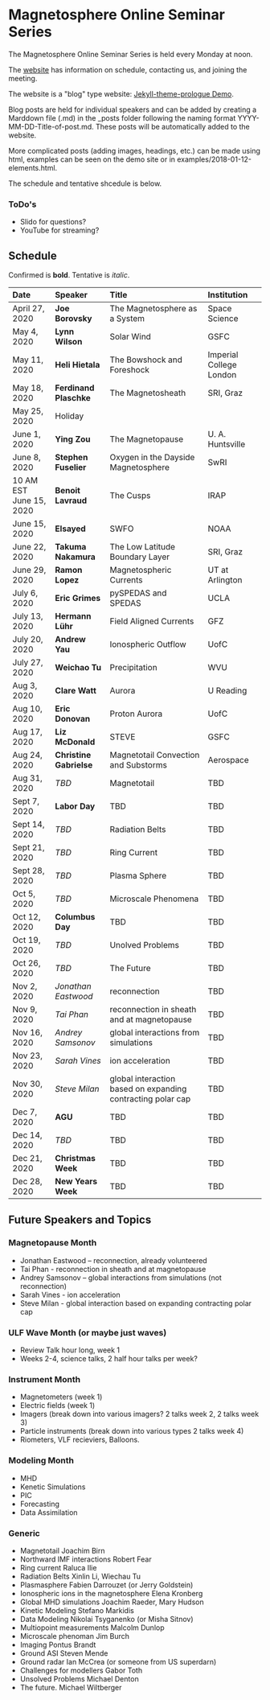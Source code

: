 # Magnetosphere Online Seminar Series

The Magnetosphere Online Seminar Series is held every Monday at noon. 

The [website](https://msolss.github.io/MagSeminars/) has information on schedule, contacting us, and joining the meeting.

The website is a "blog" type website: [Jekyll-theme-prologue Demo](https://chrisbobbe.github.io/jekyll-theme-prologue/). 

Blog posts are held for individual speakers and can be added by creating a Marddown file (.md) in the _posts folder following the naming format YYYY-MM-DD-Title-of-post.md. These posts will be automatically added to the website.

More complicated posts (adding images, headings, etc.) can be made using html, examples can be seen on the demo site or in examples/2018-01-12-elements.html.

The schedule and tentative shcedule is below.

### ToDo's

- Slido for questions? 
- YouTube for streaming? 

## Schedule

Confirmed is **bold**.
Tentative is *italic*. 

| Date |Speaker | Title | Institution |
|:-----|:-------|:------|:------------|
| April 27, 2020 | **Joe Borovsky** | The Magnetosphere as a System | Space Science |
| May 4, 2020 | **Lynn Wilson** | Solar Wind | GSFC |
| May 11, 2020 | **Heli Hietala**  | The Bowshock and Foreshock | Imperial College London |
| May 18, 2020 | **Ferdinand Plaschke** | The Magnetosheath | SRI, Graz |
| May 25, 2020 | Holiday |  |  |
| June 1, 2020 | **Ying Zou** | The Magnetopause | U. A. Huntsville |
| June 8, 2020 | **Stephen Fuselier** | Oxygen in the Dayside Magnetosphere | SwRI |
| 10 AM EST June 15, 2020 | **Benoit Lavraud** | The Cusps | IRAP |
| June 15, 2020 | **Elsayed** | SWFO | NOAA |
| June 22, 2020 | **Takuma   Nakamura** | The Low Latitude Boundary Layer | SRI, Graz |
| June 29, 2020 | **Ramon Lopez** | Magnetospheric Currents | UT at Arlington |
| July 6, 2020 | **Eric Grimes** | pySPEDAS and SPEDAS | UCLA |
| July 13, 2020 | **Hermann Lühr** | Field Aligned Currents | GFZ |
| July 20, 2020 | **Andrew Yau** | Ionospheric Outflow | UofC |
| July 27, 2020 | **Weichao Tu** | Precipitation | WVU |
| Aug 3, 2020 | **Clare Watt** | Aurora | U Reading |
| Aug 10, 2020 | **Eric Donovan** | Proton Aurora | UofC |
| Aug 17, 2020 | **Liz McDonald** | STEVE | GSFC |
| Aug 24, 2020 | **Christine Gabrielse** | Magnetotail Convection and Substorms | Aerospace |
| Aug 31, 2020 | *TBD* | Magnetotail | TBD |
| Sept 7, 2020 | **Labor Day** | TBD | TBD |
| Sept 14, 2020 | *TBD* | Radiation Belts | TBD |
| Sept 21, 2020 | *TBD* | Ring Current | TBD |
| Sept 28, 2020 | *TBD* | Plasma Sphere | TBD |
| Oct 5, 2020 | *TBD* | Microscale Phenomena | TBD |
| Oct 12, 2020 | **Columbus Day** | TBD | TBD |
| Oct 19, 2020 | *TBD* | Unolved Problems | TBD |
| Oct 26, 2020 | *TBD* | The Future | TBD |
| Nov 2, 2020 | *Jonathan Eastwood* | reconnection | TBD |
| Nov 9, 2020 | *Tai Phan* | reconnection in sheath and at magnetopause | TBD |
| Nov 16, 2020 | *Andrey Samsonov* | global interactions from simulations | TBD |
| Nov 23, 2020 | *Sarah Vines* | ion acceleration | TBD |
| Nov 30, 2020 | *Steve Milan* | global interaction based on expanding contracting polar cap | TBD |
| Dec 7, 2020 | **AGU** | TBD | TBD |
| Dec 14, 2020 | *TBD* | TBD | TBD |
| Dec 21, 2020 | **Christmas Week** | TBD | TBD |
| Dec 28, 2020 | **New Years Week** | TBD | TBD |


## Future Speakers and Topics

### Magnetopause Month
- Jonathan Eastwood – reconnection, already volunteered
- Tai Phan -  reconnection in sheath and at magnetopause
- Andrey Samsonov – global interactions from simulations (not reconnection)
- Sarah Vines - ion acceleration
- Steve Milan - global interaction based on expanding contracting polar cap

### ULF Wave Month (or maybe just waves)
- Review Talk hour long, week 1
- Weeks 2-4, science talks, 2 half hour talks per week?

### Instrument Month
- Magnetometers (week 1)
- Electric fields (week 1)
- Imagers (break down into various imagers? 2 talks week 2, 2 talks week 3)
- Particle instruments (break down into various types 2 talks week 4)
- Riometers, VLF recieviers, Balloons.

### Modeling Month
- MHD
- Kenetic Simulations
- PIC
- Forecasting
- Data Assimilation


### Generic
- Magnetotail Joachim Birn
- Northward IMF interactions  Robert Fear
- Ring current Raluca Ilie
- Radiation Belts  Xinlin Li, Wiechau Tu
- Plasmasphere Fabien Darrouzet (or Jerry Goldstein)
- Ionospheric ions in the magnetosphere Elena Kronberg
- Global MHD simulations Joachim Raeder, Mary Hudson
- Kinetic Modeling Stefano Markidis
- Data Modeling Nikolai Tsyganenko (or Misha Sitnov)
- Multiopoint measurements Malcolm Dunlop
- Microscale phenoman  Jim Burch
- Imaging  Pontus Brandt
- Ground ASI  Steven Mende
- Ground radar Ian McCrea (or someone from US superdarn)
- Challenges for modellers  Gabor Toth
- Unsolved Problems  Michael Denton
- The future.  Michael Wiltberger

